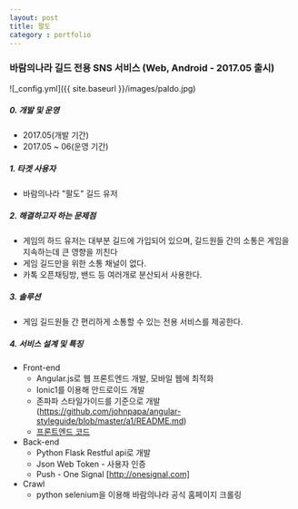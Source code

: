 ```yaml
---
layout: post
title: 팔도
category : portfolio
---
```


### 바람의나라 길드 전용 SNS 서비스 (Web, Android - 2017.05 출시)

![_config.yml]({{ site.baseurl }}/images/paldo.jpg)

##### 0. 개발 및 운영
- 2017.05(개발 기간)
- 2017.05 ~ 06(운영 기간)

##### 1. 타겟 사용자
- 바람의나라 "팔도" 길드 유저

##### 2. 해결하고자 하는 문제점
- 게임의 하드 유저는 대부분 길드에 가입되어 있으며, 길드원들 간의 소통은 게임을 지속하는데 큰 영향을 끼친다
- 게임 길드만을 위한 소통 채널이 없다.
- 카톡 오픈채팅방, 밴드 등 여러개로 분산되서 사용한다.

##### 3. 솔루션
- 게임 길드원들 간 편리하게 소통할 수 있는 전용 서비스를 제공한다.

##### 4. 서비스 설계 및 특징
  - Front-end
    - Angular.js로 웹 프론트엔드 개발, 모바일 웹에 최적화
    - Ionic1를 이용해 안드로이드 개발
    - 존파파 스타일가이드를 기준으로 개발(https://github.com/johnpapa/angular-styleguide/blob/master/a1/README.md)
    - [프론트엔드 코드](https://github.com/hongsa/baram-frontend)
  - Back-end
    - Python Flask Restful api로 개발
    - Json Web Token - 사용자 인증
    - Push - One Signal [http://onesignal.com]
  - Crawl
    - python selenium을 이용해 바람의나라 공식 홈페이지 크롤링
